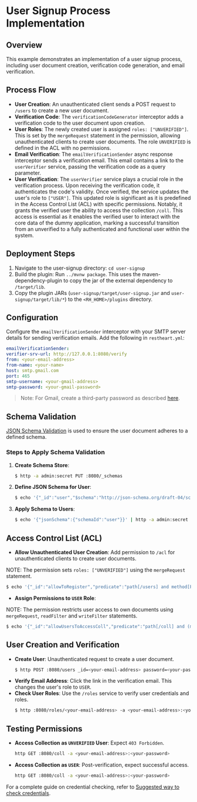 # User Signup Process Implementation

## Overview

This example demonstrates an implementation of a user signup process, including user document creation, verification code generation, and email verification.

## Process Flow

- **User Creation**: An unauthenticated client sends a POST request to `/users` to create a new user document.
- **Verification Code**: The `verificationCodeGenerator` interceptor adds a verification code to the user document upon creation.
- **User Roles**: The newly created user is assigned `roles: ["UNVERIFIED"]`. This is set by the `mergeRequest` statement in the permission, allowing unauthenticated clients to create user documents. The role `UNVERIFIED` is defined in the ACL with no permissions.
- **Email Verification**: The `emailVerificationSender` async response interceptor sends a verification email. This email contains a link to the `userVerifier` service, passing the verification code as a query parameter.
- **User Verification**: The `userVerifier` service plays a crucial role in the verification process. Upon receiving the verification code, it authenticates the code's validity. Once verified, the service updates the user's role to `["USER"]`. This updated role is significant as it is predefined in the Access Control List (ACL) with specific permissions. Notably, it grants the verified user the ability to access the collection `/coll`. This access is essential as it enables the verified user to interact with the core data of the dummy application, marking a successful transition from an unverified to a fully authenticated and functional user within the system.

## Deployment Steps

1. Navigate to the user-signup directory: `cd user-signup`
2. Build the plugin: Run `../mvnw package`. This uses the maven-dependency-plugin to copy the jar of the external dependency to `/target/lib`.
3. Copy the plugin JARs (`user-signup/target/user-signup.jar` and `user-signup/target/lib/*`) to the `<RH_HOME>/plugins` directory.

## Configuration

Configure the `emailVerificationSender` interceptor with your SMTP server details for sending verification emails. Add the following in `restheart.yml`:

```yml
emailVerificationSender:
verifier-srv-url: http://127.0.0.1:8080/verify
from: <your-email-address>
from-name: <your-name>
host: smtp.gmail.com
port: 465
smtp-username: <your-gmail-address>
smtp-password: <your-gmail-password>
```

> Note: For Gmail, create a third-party password as described [here](https://support.google.com/accounts/answer/185833?hl=en).

## Schema Validation

[JSON Schema Validation](https://restheart.org/docs/json-schema-validation/) is used to ensure the user document adheres to a defined schema.

### Steps to Apply Schema Validation
1. **Create Schema Store**:
   ```bash
   $ http -a admin:secret PUT :8080/_schemas
   ```
2. **Define JSON Schema for User**:
   ```bash
   $ echo '{"_id":"user","$schema":"http://json-schema.org/draft-04/schema#","type":"object","properties":{"_id":{"type":"string","pattern":"^\\w+@[a-zA-Z_]+?.[a-zA-Z]{2,3}$"},"password":{"type":"string"},"roles":{"type":"array","items":{"type":"string"}},"code":{"type":"string"}},"required":["_id","password"],"additionalProperties":false}' | http -a admin:secret POST :8080/_schemas
   ```
3. **Apply Schema to Users**:
   ```bash
   $ echo '{"jsonSchema":{"schemaId":"user"}}' | http -a admin:secret PUT :8080/users
   ```

## Access Control List (ACL)

- **Allow Unauthenticated User Creation**: Add permission to `/acl` for unauthenticated clients to create user documents.

NOTE: The permission sets `roles: ["UNVERIFIED"]` using the `mergeRequest` statement.

  ```bash
  $ echo '{"_id":"allowToRegister","predicate":"path[/users] and method[POST]", "roles":["$unauthenticated"], "mongo": {"mergeRequest":{"roles":["UNVERIFIED"]}}, "priority":1}' | http -a admin:secret POST :8080/acl
  ```
- **Assign Permissions to `USER` Role**:

NOTE: The permission restricts user access to own documents using `mergeRequest`, `readFilter` and  `writeFilter` statements.

  ```bash
  $ echo '{"_id":"allowUsersToAccessColl","predicate":"path[/coll] and (method[POST] or method[GET])","roles":["USER"],  "mongo":  "mergeRequest": {"author": "@user._id"},"readFilter":{"author": "@user._id"},"writeFilter":{"author": "@user._id"} }, "priority":1}' | http -a admin:secret POST :8080/acl
  ```

## User Creation and Verification
- **Create User**: Unauthenticated request to create a user document.
  ```bash
  $ http POST :8080/users _id=<your-email-address> password=<your-password>
  ```
- **Verify Email Address**: Click the link in the verification email. This changes the user's role to `USER`.
- **Check User Roles**: Use the `/roles` service to verify user credentials and roles.
  ```bash
  $ http :8080/roles/<your-email-address> -a <your-email-address>:<your-password>
  ```

## Testing Permissions

- **Access Collection as `UNVERIFIED` User**: Expect `403 Forbidden`.
  ```bash
  http GET :8080/coll -a <your-email-address>:<your-password>
  ```
- **Access Collection as `USER`**: Post-verification, expect successful access.
  ```bash
  http GET :8080/coll -a <your-email-address>:<your-password>
  ```

For a complete guide on credential checking, refer to [Suggested way to check credentials](https://restheart.org/docs/security/how-clients-authenticate/#suggested-way-to-check-credentials).